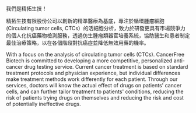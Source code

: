 我們是精拓生技！
精拓生技有限股份公司以創新的精準醫療為基底，專注於循環腫瘤細胞(Circulating tumor cells, CTCs）的活細胞分析，致力於研發更具有市場競爭力的個人化抗癌藥物檢測服務，透過仿生腫瘤類器官培養系統，協助醫生和患者制定最佳治療策略，以在各個階段對抗癌症並降低無效用藥的機率。
  
With a focus on the analysis of circulating tumor cells (CTCs). CancerFree Biotech is committed to developing a more competitive, personalized anti-cancer drug testing service. Current cancer treatment is based on standard treatment protocols and physician experience, but individual differences make treatment methods work differently for each patient. Through our services, doctors will know the actual effect of drugs on patients' cancer cells, and can further tailor treatment to patients' conditions, reducing the risk of patients trying drugs on themselves and reducing the risk and cost of potentially ineffective drugs.